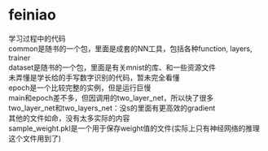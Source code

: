 # feiniao
学习过程中的代码  
common是随书的一个包，里面是成套的NN工具，包括各种function, layers, trainer  
dataset是随书的一个包，里面是有关mnist的库、和一些资源文件  
未弄懂是学长给的手写数字识别的代码，暂未完全看懂  
epoch是一个比较完整的实例，但是运行巨慢  
main和epoch差不多，但因调用的two_layer_net，所以快了很多  
two_layer_net和two_layers_net：没s的里面有更高效的gradient  
其他的文件如命，没有太多实际的内容  
sample_weight.pkl是一个用于保存weight值的文件(实际上只有神经网络的推理这个文件用到了)  
